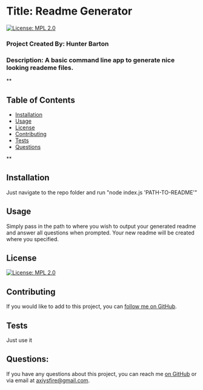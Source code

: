     

#  Title: Readme Generator
[![License: MPL 2.0](https://img.shields.io/badge/License-MPL%202.0-brightgreen.svg)](https://opensource.org/licenses/MPL-2.0)
### Project Created By: Hunter Barton
### Description: A basic command line app to generate nice looking reademe files.
**
## Table of Contents
* [Installation](#installation)
* [Usage](#usage)
* [License](#license) 
* [Contributing](#contributing)
* [Tests](#tests)
* [Questions](#questions)

**
## Installation 
Just navigate to the repo folder and run "node index.js 'PATH-TO-README'"

## Usage
Simply pass in the path to where you wish to output your generated readme and answer all questions when prompted. Your new readme will be created where you specified.

## License 
[![License: MPL 2.0](https://img.shields.io/badge/License-MPL%202.0-brightgreen.svg)](https://opensource.org/licenses/MPL-2.0)

## Contributing
If you would like to add to this project, you can [follow me on GitHub](https://github.com/mythosmystery).

## Tests
Just use it

## Questions:
If you have any questions about this project, you can reach me [on GitHub](https://github.com/mythosmystery) or via email at axiysfire@gmail.com.
  